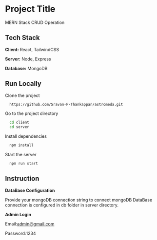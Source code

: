 
# Project Title

MERN Stack CRUD Operation


## Tech Stack

**Client:** React,  TailwindCSS

**Server:** Node, Express 

**Database:** MongoDB


## Run Locally

Clone the project

```bash
  https://github.com/Sravan-P-Thankappan/astromeda.git
```

Go to the project directory

```bash
  cd client
  cd server
```

Install dependencies

```bash
  npm install
```

Start the server

```bash
  npm run start
```



## Instruction


**DataBase Configuration**

Provide your mongoDB connection string to connect mongoDB
DataBase connection is configured in db folder in server directory.



**Admin Login**

Email:admin@gmail.com

Password:1234

